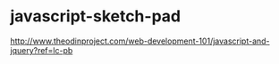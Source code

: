 javascript-sketch-pad
=====================

http://www.theodinproject.com/web-development-101/javascript-and-jquery?ref=lc-pb
